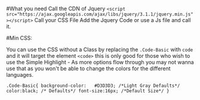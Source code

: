 #What you need
Call the CDN of Jquery `<script src="https://ajax.googleapis.com/ajax/libs/jquery/3.1.1/jquery.min.js"></script>` 
Call your CSS File 
Add the Jquery Code or use a Js file and call it. 


#Min CSS:

You can use the CSS without a Class by replacing the `.Code-Basic` with `code` and it will target the element `<code>` this is only good for those who wish to use the Simple Highlight - 
As more options flow through you may not wanna use that as you won't be able to change
the colors for the different languages. 


`.Code-Basic{
background-color:	#D3D3D3; /*Light Gray Defaults*/
color:black; /* Defaults*/
font-size:16px; /*Default Size*/
}`



